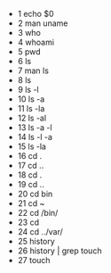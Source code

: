 - 1  echo $0
- 2  man uname
- 3  who
- 4  whoami
- 5  pwd
- 6  ls
- 7  man ls
- 8  ls
- 9  ls -l
- 10  ls -a
- 11  ls -la
- 12  ls -al
- 13  ls -a -l
- 14  ls -l -a
- 15  ls -la
- 16  cd .
- 17  cd ..
- 18  cd .
- 19  cd ..
- 20  cd bin
- 21  cd ~
- 22  cd /bin/
- 23  cd
- 24  cd ../var/
- 25  history
- 26  history | grep touch
- 27  touch

